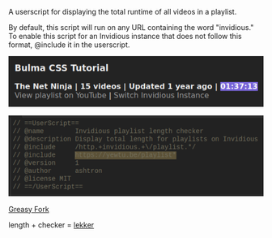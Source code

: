 A userscript for displaying the total runtime of all videos in a playlist.

By default, this script will run on any URL containing the word "invidious." To enable this script for an Invidious instance that does not follow this format, @include it in the userscript.

![Proof of concept screenshot](./screenshots/demo-screenshot.png)

![@include screenshot demonstration](./screenshots/include-screenshot.png)

[Greasy Fork](https://greasyfork.org/en/scripts/447887-invidious-playlist-length-checker)

length + checker = [lekker](https://www.urbandictionary.com/define.php?term=lekker)
